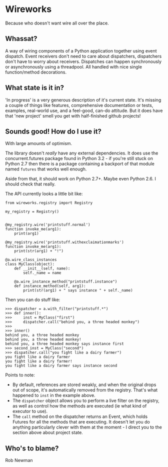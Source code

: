 # Wireworks

Because who doesn't want wire all over the place.

## Whassat?

A way of wiring components of a Python application together using event dispatch. Event receivers don't need to care 
about dispatchers, dispatchers don't have to worry about receivers. Dispatches can happen synchronously or 
asynchronously using a threadpool. All handled with nice single function/method decorations.

## What state is it in?

'In progress' is a very generous description of it's current state. It's missing a couple of things like features,
comprehensive documentation or tests, examples, real-world use, and a feel-good, can-do attitude. But it does have
that 'new project' smell you get with half-finished github projects!

## Sounds good! How do I use it?

With large amounts of optimism.

The library doesn't *really* have any external dependencies. It does use the concurrent.futures package found in 
Python 3.2 - if you're still stuck on Python 2.7 then there is a package containing a backport of that module named 
`futures` that works well enough.

Aside from that, it should work on Python 2.7+. Maybe even Python 2.6. I should check that really.

The API currently looks a little bit like:

    from wireworks.registry import Registry
    
    my_registry = Registry()
    
    
    @my_registry.wire('printstuff.normal')
    function invoke_me(arg1):
        print(arg1)
    
    @my_registry.wire('printstuff.withexclaimationmarks')
    function invoke_me(arg1):
        print(str(arg1) + "!")
    
    @a.wire_class_instances
    class MyClass(object):
        def __init__(self, name):
            self._name = name
            
        @a.wire_instance_method("printstuff.instance")
        def instance_method(self, arg1):
            print(str(arg1) + " says instance " + self._name)
            
Then you can do stuff like:
    
    >>> dispatcher = a.with_filter("printstuff.*")
    >>> def inner():
    >>>     inst = MyClass("first")
    >>>     dispatcher.call("behind you, a three headed monkey")
    >>>
    >>> inner()
    behind you, a three headed monkey
    behind you, a three headed monkey!
    behind you, a three headed monkey says instance first
    >>> second_inst = MyClass("second")
    >>> dispatcher.call("you fight like a dairy farmer")
    you fight like a dairy farmer
    you fight like a dairy farmer!
    you fight like a dairy farmer says instance second

Points to note:

 * By default, references are stored weakly, and when the original drops out of scope, it's automatically removed
   from the registry. That's what happened to `inst` in the example above.
 * The `dispatcher` object allows you to perform a live filter on the registry, as well as control how the methods
   are executed (ie what kind of executor to use).
 * The `call` method on the dispatcher returns an Event, which holds Futures for all the methods that are executing.
   It doesn't let you do anything particularly clever with them at the moment - I direct you to the section above about
   project state.

## Who's to blame?

Rob Newman <rob at wireworks.endless.email>
